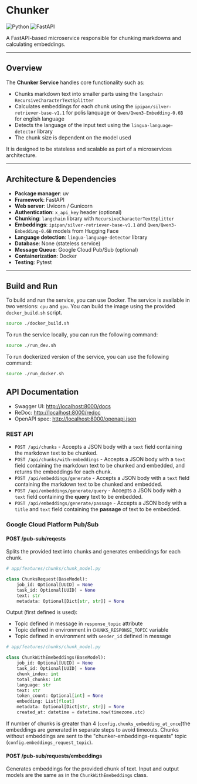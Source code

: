 # Chunker

![Python](https://img.shields.io/badge/python-3.12-blue)
![FastAPI](https://img.shields.io/badge/FastAPI-latest-blue)

A FastAPI-based microservice responsible for chunking markdowns and calculating embeddings.

---

## Overview

The **Chunker Service** handles core functionality such as:

* Chunks markdown text into smaller parts using the `langchain` `RecursiveCharacterTextSplitter`
* Calculates embeddings for each chunk using the `ipipan/silver-retriever-base-v1.1` for polis lanquage or `Qwen/Qwen3-Embedding-0.6B` for english language
* Detects the language of the input text using the `lingua-language-detector` library
* The chunk size is dependent on the model used

It is designed to be stateless and scalable as part of a microservices architecture.

---

## Architecture & Dependencies

* **Package manager**: uv
* **Framework**: FastAPI
* **Web server**: Uvicorn / Gunicorn
* **Authentication**: `x_api_key` header (optional)
* **Chunking**: `langchain` library with `RecursiveCharacterTextSplitter`
* **Embeddings**: `ipipan/silver-retriever-base-v1.1` and `Qwen/Qwen3-Embedding-0.6B` models from Hugging Face
* **Language detection**: `lingua-language-detector` library
* **Database**: None (stateless service)
* **Message Queue**: Google Cloud Pub/Sub (optional)
* **Containerization**: Docker
* **Testing**: Pytest

---

## Build and Run

To build and run the service, you can use Docker. The service is available in two versions: `cpu` and `gpu`. You can build the image using the provided `docker_build.sh` script.

```bash
source ./docker_build.sh
```

To run the service locally, you can run the following command:

```bash
source ./run_dev.sh
```

To run dockerized version of the service, you can use the following command:

```bash
source ./run_docker.sh
```

## API Documentation

* Swagger UI: [http://localhost:8000/docs](http://localhost:8000/docs)
* ReDoc: [http://localhost:8000/redoc](http://localhost:8000/redoc)
* OpenAPI spec: [http://localhost:8000/openapi.json](http://localhost:8000/openapi.json)

### REST API

* `POST /api/chunks` - Accepts a JSON body with a `text` field containing the markdown text to be chunked.
* `POST /api/chunks/with-embeddings` - Accepts a JSON body with a `text` field containing the markdown text to be chunked and embedded, and returns the embeddings for each chunk.
* `POST /api/embeddings/generate` - Accepts a JSON body with a `text` field containing the markdown text to be chunked and embedded.
* `POST /api/embeddings/generate/query` - Accepts a JSON body with a `text` field containing the **query** text to be embedded.
* `POST /api/embeddings/generate/passage` - Accepts a JSON body with a `title` and `text` field containing the **passage** of text to be embedded.

### Google Cloud Platform Pub/Sub

#### POST /pub-sub/reqests

Splits the provided text into chunks and generates embeddings for each chunk.

```python
# app/features/chunks/chunk_model.py

class ChunksRequest(BaseModel):
    job_id: Optional[UUID] = None
    task_id: Optional[UUID] = None
    text: str
    metadata: Optional[Dict[str, str]] = None
```

Output (first defined is used):

* Topic defined in message in `response_topic` attribute
* Topic defined in environment in `CHUNKS_RESPONSE_TOPIC` variable
* Topic defined in environment with `sender_id` defined in message

```python
# app/features/chunks/chunk_model.py

class ChunkWithEmebeddings(BaseModel):
    job_id: Optional[UUID] = None
    task_id: Optional[UUID] = None
    chunk_index: int
    total_chunks: int
    language: str
    text: str
    token_count: Optional[int] = None
    embedding: List[float]
    metadata: Optional[Dict[str, str]] = None
    created_at: datetime = datetime.now(timezone.utc)
```

If number of chunks is greater than 4 (`config.chunks_embedding_at_once`)the embeddings are generated in separate steps to avoid timeouts.
Chunks without embeddings are sent to the "chunker-embeddings-requests" topic (`config.embeddings_request_topic`).

#### POST /pub-sub/requests/embeddings

Generates embeddings for the provided chunk of text. Input and output models are the same as in the `ChunkWithEmebeddings` class.
